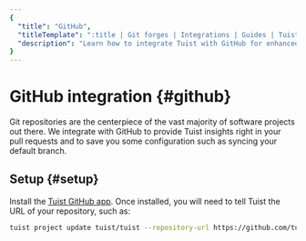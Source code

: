 ```yaml
---
{
  "title": "GitHub",
  "titleTemplate": ":title | Git forges | Integrations | Guides | Tuist",
  "description": "Learn how to integrate Tuist with GitHub for enhanced workflows."
}
---
```

# GitHub integration {#github}

Git repositories are the centerpiece of the vast majority of software projects out there. We integrate with GitHub to provide Tuist insights right in your pull requests and to save you some configuration such as syncing your default branch.

## Setup {#setup}

Install the [Tuist GitHub app](https://github.com/marketplace/tuist). Once installed, you will need to tell Tuist the URL of your repository, such as:

```sh
tuist project update tuist/tuist --repository-url https://github.com/tuist/tuist
```
